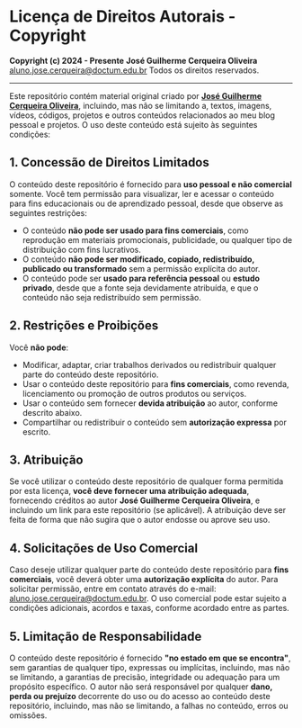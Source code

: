 # Licença de Direitos Autorais - Copyright

**Copyright (c) 2024 - Presente** **José Guilherme Cerqueira Oliveira** <aluno.jose.cerqueira@doctum.edu.br> Todos os direitos reservados.

---

Este repositório contém material original criado por [**José Guilherme Cerqueira Oliveira**](https://github.com/guilhermecerqueiraoliveira), incluindo, mas não se limitando a, textos, imagens, vídeos, códigos, projetos e outros conteúdos relacionados ao meu blog pessoal e projetos. O uso deste conteúdo está sujeito às seguintes condições:

## 1. Concessão de Direitos Limitados

O conteúdo deste repositório é fornecido para **uso pessoal e não comercial** somente. Você tem permissão para visualizar, ler e acessar o conteúdo para fins educacionais ou de aprendizado pessoal, desde que observe as seguintes restrições:

- O conteúdo **não pode ser usado para fins comerciais**, como reprodução em materiais promocionais, publicidade, ou qualquer tipo de distribuição com fins lucrativos.
- O conteúdo **não pode ser modificado, copiado, redistribuído, publicado ou transformado** sem a permissão explícita do autor.
- O conteúdo pode ser **usado para referência pessoal** ou **estudo privado**, desde que a fonte seja devidamente atribuída, e que o conteúdo não seja redistribuído sem permissão.

## 2. Restrições e Proibições

Você **não pode**:

- Modificar, adaptar, criar trabalhos derivados ou redistribuir qualquer parte do conteúdo deste repositório.
- Usar o conteúdo deste repositório para **fins comerciais**, como revenda, licenciamento ou promoção de outros produtos ou serviços.
- Usar o conteúdo sem fornecer **devida atribuição** ao autor, conforme descrito abaixo.
- Compartilhar ou redistribuir o conteúdo sem **autorização expressa** por escrito.

## 3. Atribuição

Se você utilizar o conteúdo deste repositório de qualquer forma permitida por esta licença, **você deve fornecer uma atribuição adequada**, fornecendo créditos ao autor **José Guilherme Cerqueira Oliveira**, e incluindo um link para este repositório (se aplicável). A atribuição deve ser feita de forma que não sugira que o autor endosse ou aprove seu uso.

## 4. Solicitações de Uso Comercial

Caso deseje utilizar qualquer parte do conteúdo deste repositório para **fins comerciais**, você deverá obter uma **autorização explícita** do autor. Para solicitar permissão, entre em contato através do e-mail: [aluno.jose.cerqueira@doctum.edu.br](mailto:aluno.jose.cerqueira@doctum.edu.br). O uso comercial pode estar sujeito a condições adicionais, acordos e taxas, conforme acordado entre as partes.

## 5. Limitação de Responsabilidade

O conteúdo deste repositório é fornecido **"no estado em que se encontra"**, sem garantias de qualquer tipo, expressas ou implícitas, incluindo, mas não se limitando, a garantias de precisão, integridade ou adequação para um propósito específico. O autor não será responsável por qualquer **dano, perda ou prejuízo** decorrente do uso ou do acesso ao conteúdo deste repositório, incluindo, mas não se limitando, a falhas no conteúdo, erros ou omissões.
